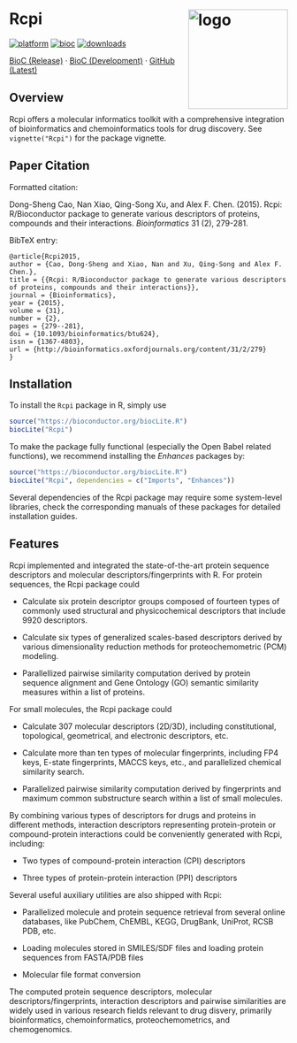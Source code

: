 # Rcpi  <a href="http://nanx.me/Rcpi/"><img src="http://nanx.me/images/project-Rcpi.png" align="right" alt="logo" height="180" width="180" /></a>

[![platform](https://www.bioconductor.org/shields/availability/devel/Rcpi.svg)](https://bioconductor.org/packages/release/bioc/html/Rcpi.html#archives)
[![bioc](https://www.bioconductor.org/shields/years-in-bioc/Rcpi.svg)](https://bioconductor.org/packages/release/bioc/html/Rcpi.html#since)
[![downloads](https://www.bioconductor.org/shields/downloads/Rcpi.svg)](https://bioconductor.org/packages/stats/bioc/Rcpi/)

[BioC (Release)](https://www.bioconductor.org/packages/release/bioc/html/Rcpi.html) · [BioC (Development)](https://www.bioconductor.org/packages/devel/bioc/html/Rcpi.html) · [GitHub (Latest)](https://github.com/road2stat/Rcpi)

## Overview

Rcpi offers a molecular informatics toolkit with a comprehensive integration of bioinformatics and chemoinformatics tools for drug discovery. See `vignette("Rcpi")` for the package vignette.

## Paper Citation

Formatted citation:

Dong-Sheng Cao, Nan Xiao, Qing-Song Xu, and Alex F. Chen. (2015). Rcpi: R/Bioconductor package to generate various descriptors of proteins, compounds and their interactions. _Bioinformatics_ 31 (2), 279-281.

BibTeX entry:

```
@article{Rcpi2015,
author = {Cao, Dong-Sheng and Xiao, Nan and Xu, Qing-Song and Alex F. Chen.},
title = {{Rcpi: R/Bioconductor package to generate various descriptors of proteins, compounds and their interactions}},
journal = {Bioinformatics},
year = {2015},
volume = {31},
number = {2},
pages = {279--281},
doi = {10.1093/bioinformatics/btu624},
issn = {1367-4803},
url = {http://bioinformatics.oxfordjournals.org/content/31/2/279}
}
```

## Installation

To install the `Rcpi` package in R, simply use

```r
source("https://bioconductor.org/biocLite.R")
biocLite("Rcpi")
```

To make the package fully functional (especially the Open Babel related functions), we recommend installing the _Enhances_ packages by:

```r
source("https://bioconductor.org/biocLite.R")
biocLite("Rcpi", dependencies = c("Imports", "Enhances"))
```

Several dependencies of the Rcpi package may require some system-level libraries, check the corresponding manuals of these packages for detailed installation guides.

## Features

Rcpi implemented and integrated the state-of-the-art protein sequence descriptors and molecular descriptors/fingerprints with R. For protein sequences, the Rcpi package could

  * Calculate six protein descriptor groups composed of fourteen types of commonly used structural and physicochemical descriptors that include 9920 descriptors.

  * Calculate six types of generalized scales-based descriptors derived by various dimensionality reduction methods for proteochemometric (PCM) modeling.

  * Parallellized pairwise similarity computation derived by protein sequence alignment and Gene Ontology (GO) semantic similarity measures within a list of proteins.

For small molecules, the Rcpi package could

  * Calculate 307 molecular descriptors (2D/3D), including constitutional, topological, geometrical, and electronic descriptors, etc.

  * Calculate more than ten types of molecular fingerprints, including FP4 keys, E-state fingerprints, MACCS keys, etc., and parallelized chemical similarity search.

  * Parallelized pairwise similarity computation derived by fingerprints and maximum common substructure search within a list of small molecules.

By combining various types of descriptors for drugs and proteins in different methods, interaction descriptors representing protein-protein or compound-protein interactions could be conveniently generated with Rcpi, including:

  * Two types of compound-protein interaction (CPI) descriptors

  * Three types of protein-protein interaction (PPI) descriptors

Several useful auxiliary utilities are also shipped with Rcpi:

  * Parallelized molecule and protein sequence retrieval from several online databases, like PubChem, ChEMBL, KEGG, DrugBank, UniProt, RCSB PDB, etc.

  * Loading molecules stored in SMILES/SDF files and loading protein sequences from FASTA/PDB files

  * Molecular file format conversion

The computed protein sequence descriptors, molecular descriptors/fingerprints, interaction descriptors and pairwise similarities are widely used in various research fields relevant to drug disvery, primarily bioinformatics, chemoinformatics, proteochemometrics, and chemogenomics.

